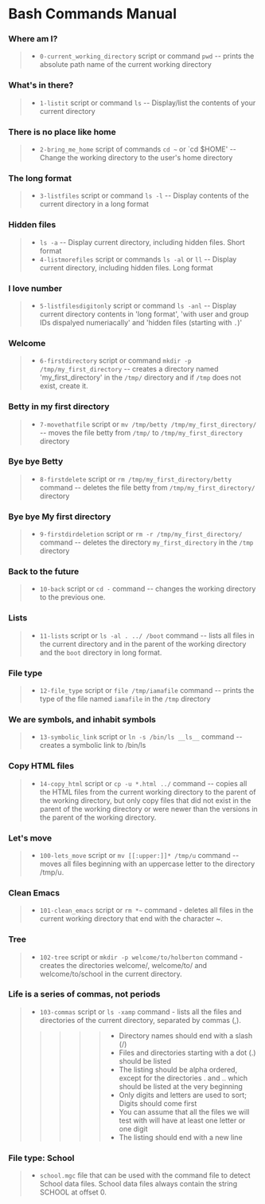 # Bash Commands Manual

### Where am I?
> * `0-current_working_directory` script or command `pwd` -- prints the absolute path name of the current working directory

### What's in there?
> * `1-listit` script or command `ls` -- Display/list the contents of your current directory

### There is no place like home
> * `2-bring_me_home` script of commands `cd ~` or `cd $HOME'  -- Change the working directory to the user's home directory  

### The long format
> * `3-listfiles` script or command `ls -l` -- Display contents of the current directory in a long format

### Hidden files
> * `ls -a` -- Display current directory, including hidden files. Short format
> * `4-listmorefiles` script or commands `ls -al` or `ll` -- Display current directory, including hidden files. Long format

### I love number
> * `5-listfilesdigitonly` script or command `ls -anl` -- Display current directory contents in 'long format', 'with user and group IDs dispalyed numeriacally' and 'hidden files (starting with `.`)'

### Welcome
> * `6-firstdirectory` script or command `mkdir -p /tmp/my_first_directory` -- creates a directory named 'my_first_directory' in the `/tmp/` directory and if `/tmp` does not exist, create it.

### Betty in my first directory
> * `7-movethatfile` script or `mv /tmp/betty /tmp/my_first_directory/` -- moves the file betty from `/tmp/` to `/tmp/my_first_directory` directory

### Bye bye Betty
> * `8-firstdelete` script or `rm /tmp/my_first_directory/betty` command  -- deletes the file betty from `/tmp/my_first_directory/` directory

### Bye bye My first directory
> * `9-firstdirdeletion` script or  `rm -r /tmp/my_first_directory/` command -- deletes the directory `my_first_directory` in the `/tmp` directory

### Back to the future
> * `10-back` script or `cd -` command -- changes the working directory to the previous one.

### Lists
> * `11-lists` script or `ls -al . ../ /boot` command -- lists all files in the current directory and in the parent of the working directory and the `boot` directory in long format.

### File type
> * `12-file_type` script or `file /tmp/iamafile` command -- prints the type of the file named `iamafile` in the `/tmp` directory 

### We are symbols, and inhabit symbols
> * `13-symbolic_link` script or `ln -s /bin/ls __ls__` command -- creates a symbolic link to /bin/ls

### Copy HTML files
> * `14-copy_html` script or `cp -u *.html ../` command -- copies all the HTML files from the current working directory to the parent of the working directory, but only copy files that did not exist in the parent of the working directory or were newer than the versions in the parent of the working directory.

### Let's move
> * `100-lets_move` script or `mv [[:upper:]]* /tmp/u` command --  moves all files beginning with an uppercase letter to the directory /tmp/u.

### Clean Emacs
> * `101-clean_emacs` script or `rm *~` command  - deletes all files in the current working directory that end with the character ~.

### Tree
> * `102-tree` script or `mkdir -p welcome/to/holberton` command  - creates the directories welcome/, welcome/to/ and welcome/to/school in the current directory.

### Life is a series of commas, not periods
> * `103-commas` script or `ls -xamp` command - lists all the files and directories of the current directory, separated by commas (,).
> > > > > - Directory names should end with a slash (/)
> > > > > - Files and directories starting with a dot (.) should be listed 
> > > > > - The listing should be alpha ordered, except for the directories . and .. which should be listed at the very beginning
> > > > > - Only digits and letters are used to sort; Digits should come first
> > > > > - You can assume that all the files we will test with will have at least one letter or one digit
> > > > > - The listing should end with a new line

### File type: School
> * `school.mgc` file that can be used with the command file to detect School data files. School data files always contain the string SCHOOL at offset 0.
